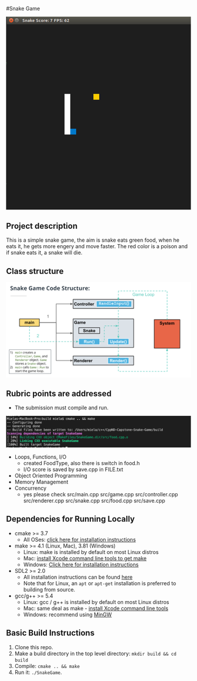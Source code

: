 #Snake Game

<img src="snake_game.gif"/>

## Project description
This is a simple snake game, the aim is snake eats green food, when he eats it, he gets more engery and move faster.
The red color is a poison and if snake eats it, a snake will die. 

## Class structure
<img src="diagram.png"/>

## Rubric points are addressed
* The submission must compile and run.
<img src="run.png"/>

* Loops, Functions, I/O
  * created FoodType, also there is switch in food.h
  * I/O score is saved by save.cpp in FILE.txt
* Object Oriented Programming 
* Memory Management
* Concurrency
  * yes please check src/main.cpp src/game.cpp src/controller.cpp src/renderer.cpp src/snake.cpp  src/food.cpp src/save.cpp

## Dependencies for Running Locally
* cmake >= 3.7
  * All OSes: [click here for installation instructions](https://cmake.org/install/)
* make >= 4.1 (Linux, Mac), 3.81 (Windows)
  * Linux: make is installed by default on most Linux distros
  * Mac: [install Xcode command line tools to get make](https://developer.apple.com/xcode/features/)
  * Windows: [Click here for installation instructions](http://gnuwin32.sourceforge.net/packages/make.htm)
* SDL2 >= 2.0
  * All installation instructions can be found [here](https://wiki.libsdl.org/Installation)
  * Note that for Linux, an `apt` or `apt-get` installation is preferred to building from source.
* gcc/g++ >= 5.4
  * Linux: gcc / g++ is installed by default on most Linux distros
  * Mac: same deal as make - [install Xcode command line tools](https://developer.apple.com/xcode/features/)
  * Windows: recommend using [MinGW](http://www.mingw.org/)

## Basic Build Instructions

1. Clone this repo.
2. Make a build directory in the top level directory: `mkdir build && cd build`
3. Compile: `cmake .. && make`
4. Run it: `./SnakeGame`.